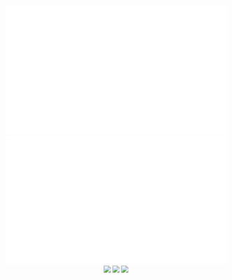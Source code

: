 <div align="center"> 
  <img src="https://raw.githubusercontent.com/narukoshin/github-stats/master/generated/overview.svg#gh-dark-mode-only">
  <img src="https://raw.githubusercontent.com/narukoshin/github-stats/master/generated/languages.svg#gh-dark-mode-only"><br>
  <img src="https://img.shields.io/badge/Arch%20Linux-1793D1?logo=arch-linux&logoColor=fff&style=for-the-badge">
  <img src="https://img.shields.io/badge/Windows-0078D6?style=for-the-badge&logo=windows&logoColor=white">
  <img src="https://img.shields.io/badge/Ubuntu-E95420?style=for-the-badge&logo=ubuntu&logoColor=white">
</div>
